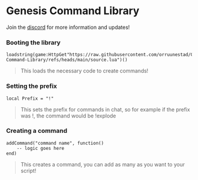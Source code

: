 # Genesis Command Library
Join the [discord](https://discord.gg/skibiditoilet) for more information and updates!

### Booting the library
```
loadstring(game:HttpGet"https://raw.githubusercontent.com/orruunestad/Genesis-Command-Library/refs/heads/main/source.lua")()
```
> This loads the necessary code to create commands!

### Setting the prefix
```
local Prefix = "!"
```
> This sets the prefix for commands in chat, so for example if the prefix was !, the command would be !explode

### Creating a command
```
addCommand("command name", function()
    -- logic goes here
end)
```
> This creates a command, you can add as many as you want to your script!
